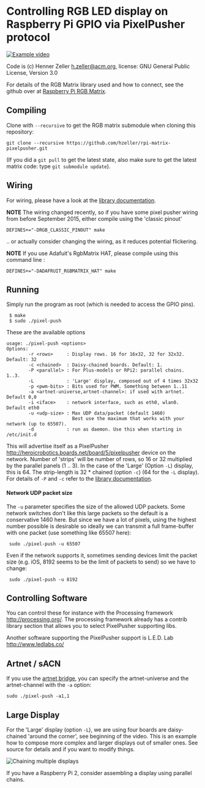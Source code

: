 Controlling RGB LED display on Raspberry Pi GPIO via PixelPusher protocol
=========================================================================

[![Example video][vid]](http://youtu.be/ZglGuMaKvpY)


Code is (c) Henner Zeller <h.zeller@acm.org>,
license: GNU General Public License, Version 3.0

For details of the RGB Matrix library used and how to connect,
see the github over at [Raspberry Pi RGB Matrix][rgb-matrix-lib].

Compiling
---------
Clone with `--recursive` to get the RGB matrix submodule when cloning
this repository:

    git clone --recursive https://github.com/hzeller/rpi-matrix-pixelpusher.git

(If you did a `git pull` to get the latest state, also make sure to get the latest matrix code:
type `git submodule update`).

Wiring
------
For wiring, please have a look at the [library documentation][rgb-matrix-lib].

**NOTE** The wiring changed recently, so if you have some pixel pusher wiring from before
September 2015, either compile using the 'classic pinout'

    DEFINES+="-DRGB_CLASSIC_PINOUT" make

.. or actually consider changing the wiring, as it reduces potential flickering.

**NOTE** If you use Adafuit's RgbMatrix HAT, please compile using this command line :

    DEFINES+="-DADAFRUIT_RGBMATRIX_HAT" make

Running
-------
Simply run the program as root (which is needed to access the GPIO pins).

     $ make
     $ sudo ./pixel-push

These are the available options

```
usage: ./pixel-push <options>
Options:
        -r <rows>     : Display rows. 16 for 16x32, 32 for 32x32. Default: 32
        -c <chained>  : Daisy-chained boards. Default: 1.
        -P <parallel> : For Plus-models or RPi2: parallel chains. 1..3.
        -L            : 'Large' display, composed out of 4 times 32x32
        -p <pwm-bits> : Bits used for PWM. Something between 1..11
        -a <artnet-universe,artnet-channel>: if used with artnet. Default 0,0
        -i <iface>    : network interface, such as eth0, wlan0. Default eth0
        -u <udp-size> : Max UDP data/packet (default 1460)
                        Best use the maximum that works with your network (up to 65507).
        -d            : run as daemon. Use this when starting in /etc/init.d
```

This will advertise itself as a
PixelPusher <http://heroicrobotics.boards.net/board/5/pixelpusher> device
on the network. Number of 'strips' will be number of rows, so 16 or 32 multiplied by the
parallel panels (1 .. 3).
In the case of the 'Large' (Option `-L`) display, this is 64.
The strip-length is 32 * chained (option `-c`) (64 for the `-L` display).
For details of `-P` and `-c` refer to the [library documentation][rgb-matrix-lib].

#### Network UDP packet size
The `-u` parameter specifies the size of the allowed UDP packets. Some network switches don't
like this large packets so the default is a conservative 1460 here.
But since we have a lot of pixels, using the highest number possible is desirable so
ideally we can transmit a full frame-buffer with one packet (use something like 65507 here):

     sudo ./pixel-push -u 65507


Even if the network supports it, sometimes sending devices limit the packet size (e.g. iOS,
8192 seems to be the limit of packets to send) so we have to change:

     sudo ./pixel-push -u 8192

Controlling Software
--------------------
You can control these for instance with the Processing framework
<http://processing.org/>. The processing framework already has a contrib
library section that allows you to select PixelPusher supporting libs.

Another software supporting the PixelPusher support is L.E.D. Lab http://www.ledlabs.co/

Artnet / sACN
-------------
If you use the [artnet bridge][artnet], you can specify the artnet-universe and the
artnet-channel with the `-a` option:

    sudo ./pixel-push -a1,1

Large Display
-------------
For the 'Large' display (option `-L`), we are using four boards are
daisy-chained 'around the corner', see beginning of the video. This is an
example how to compose more complex and larger displays out of smaller ones.
See source for details and if you want to modify things.

![Chaining multiple displays][matrix64]

If you have a Raspberry Pi 2, consider assembling a display using parallel chains.

[rgb-matrix-lib]: https://github.com/hzeller/rpi-rgb-led-matrix
[matrix64]: ./img/chained-64x64.jpg
[vid]: ./img/pp-vid.jpg
[artnet]: http://heroicrobotics.boards.net/thread/39/artnet-support-sacn
